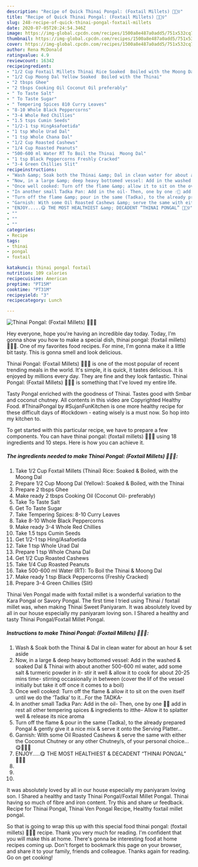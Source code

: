 ```yaml
---
description: "Recipe of Quick Thinai Pongal: (Foxtail Millets) 💁🏻‍♀️"
title: "Recipe of Quick Thinai Pongal: (Foxtail Millets) 💁🏻‍♀️"
slug: 248-recipe-of-quick-thinai-pongal-foxtail-millets
date: 2020-07-05T20:24:54.346Z
image: https://img-global.cpcdn.com/recipes/1500a8e487a0add5/751x532cq70/thinai-pongal-foxtail-millets-💁🏻♀️-recipe-main-photo.jpg
thumbnail: https://img-global.cpcdn.com/recipes/1500a8e487a0add5/751x532cq70/thinai-pongal-foxtail-millets-💁🏻♀️-recipe-main-photo.jpg
cover: https://img-global.cpcdn.com/recipes/1500a8e487a0add5/751x532cq70/thinai-pongal-foxtail-millets-💁🏻♀️-recipe-main-photo.jpg
author: Rena McDonald
ratingvalue: 4.9
reviewcount: 16342
recipeingredient:
- "1/2 Cup Foxtail Millets Thinai Rice Soaked  Boiled with the Moong Dal"
- "1/2 Cup Moong Dal Yellow Soaked  Boiled with the Thinai"
- "2 tbsps Ghee"
- "2 tbsps Cooking Oil Coconut Oil preferably"
- " To Taste Salt"
- " To Taste Sugar"
- " Tempering Spices 810 Curry Leaves"
- "8-10 Whole Black Peppercorns"
- "3-4 Whole Red Chillies"
- "1.5 tsps Cumin Seeds"
- "1/2-1 tsp HingAsafoetida"
- "1 tsp Whole Urad Dal"
- "1 tsp Whole Chana Dal"
- "1/2 Cup Roasted Cashews"
- "1/4 Cup Roasted Peanuts"
- "500-600 ml Water RT To Boil the Thinai  Moong Dal"
- "1 tsp Black Peppercorns Freshly Cracked"
- "3-4 Green Chillies Slit"
recipeinstructions:
- "Wash &amp; Soak both the Thinai &amp; Dal in clean water for about an hour &amp; set aside"
- "Now, in a large &amp; deep heavy bottomed vessel: Add in the washed &amp; soaked Dal &amp; Thinai with about another 500-600 ml water, add some salt &amp; turmeric powder in it- stir it well &amp; allow it to cook for about 20-25 mins time- stirring occasionally in between (cover the lif of the vessel initially but take it off once it comes to a boil)"
- "Once well cooked: Turn off the flame &amp; allow it to sit on the oven itself until we do the ‘Tadka’ to it...For the TADKA-"
- "In another small Tadka Pan: Add in the oil- Then, one by one ☝🏻 add in rest all other tempering spices &amp; ingredients to itthe- Allow it to splatter well &amp; release its nice aroma"
- "Turn off the flame &amp; pour in the same (Tadka), to the already prepared Pongal &amp; gently give it a nice mix &amp; serve it onto the Serving Platter..."
- "Garnish: With some Oil Roasted Cashews &amp; serve the same with either the Coconut Chutney or any other Chutney/s, of your personal choice...😋💁🏻‍♀️"
- "ENJOY.....😋 THE MOST HEALTHIEST &amp; DECADENT “THINAI PONGAL” 💁🏻‍♀️"
- ""
- ""
- ""
categories:
- Recipe
tags:
- thinai
- pongal
- foxtail

katakunci: thinai pongal foxtail 
nutrition: 109 calories
recipecuisine: American
preptime: "PT15M"
cooktime: "PT31M"
recipeyield: "3"
recipecategory: Lunch

---
```



![Thinai Pongal: (Foxtail Millets) 💁🏻‍♀️](https://img-global.cpcdn.com/recipes/1500a8e487a0add5/751x532cq70/thinai-pongal-foxtail-millets-💁🏻♀️-recipe-main-photo.jpg)

Hey everyone, hope you're having an incredible day today. Today, I'm gonna show you how to make a special dish, thinai pongal: (foxtail millets) 💁🏻‍♀️. One of my favorites food recipes. For mine, I'm gonna make it a little bit tasty. This is gonna smell and look delicious.

Thinai Pongal: (Foxtail Millets) 💁🏻‍♀️ is one of the most popular of recent trending meals in the world. It's simple, it is quick, it tastes delicious. It is enjoyed by millions every day. They are fine and they look fantastic. Thinai Pongal: (Foxtail Millets) 💁🏻‍♀️ is something that I've loved my entire life.

Tasty Pongal enriched with the goodness of Thinai. Tastes good with Smbar and coconut chutney. All contents in this video are Copyrighted Healthy Food. #ThinaiPongal by #SujanFunKitchen is one more healthy recipe for these difficult days of #lockdown - eating wisely is a must now. So hop into my kitchen to.


To get started with this particular recipe, we have to prepare a few components. You can have thinai pongal: (foxtail millets) 💁🏻‍♀️ using 18 ingredients and 10 steps. Here is how you can achieve it.

<!--inarticleads1-->

##### The ingredients needed to make Thinai Pongal: (Foxtail Millets) 💁🏻‍♀️:

1. Take 1/2 Cup Foxtail Millets (Thinai) Rice: Soaked &amp; Boiled, with the Moong Dal
1. Prepare 1/2 Cup Moong Dal (Yellow): Soaked &amp; Boiled, with the Thinai
1. Prepare 2 tbsps Ghee
1. Make ready 2 tbsps Cooking Oil (Coconut Oil- preferably)
1. Take  To Taste Salt
1. Get  To Taste Sugar
1. Take  Tempering Spices: 8-10 Curry Leaves
1. Take 8-10 Whole Black Peppercorns
1. Make ready 3-4 Whole Red Chillies
1. Take 1.5 tsps Cumin Seeds
1. Get 1/2-1 tsp Hing/Asafoetida
1. Take 1 tsp Whole Urad Dal
1. Prepare 1 tsp Whole Chana Dal
1. Get 1/2 Cup Roasted Cashews
1. Take 1/4 Cup Roasted Peanuts
1. Take 500-600 ml Water (RT): To Boil the Thinai &amp; Moong Dal
1. Make ready 1 tsp Black Peppercorns (Freshly Cracked)
1. Prepare 3-4 Green Chillies (Slit)


Thinai Ven Pongal made with foxtail millet is a wonderful variation to the Kara Pongal or Savory Pongal. The first time I tried using Thinai / foxtail millet was, when making Thinai Sweet Paniyaram. It was absolutely loved by all in our house especially my paniyaram loving son. I Shared a healthy and tasty Thinai Pongal/Foxtail Millet Pongal. 

<!--inarticleads2-->

##### Instructions to make Thinai Pongal: (Foxtail Millets) 💁🏻‍♀️:

1. Wash &amp; Soak both the Thinai &amp; Dal in clean water for about an hour &amp; set aside
1. Now, in a large &amp; deep heavy bottomed vessel: Add in the washed &amp; soaked Dal &amp; Thinai with about another 500-600 ml water, add some salt &amp; turmeric powder in it- stir it well &amp; allow it to cook for about 20-25 mins time- stirring occasionally in between (cover the lif of the vessel initially but take it off once it comes to a boil)
1. Once well cooked: Turn off the flame &amp; allow it to sit on the oven itself until we do the ‘Tadka’ to it...For the TADKA-
1. In another small Tadka Pan: Add in the oil- Then, one by one ☝🏻 add in rest all other tempering spices &amp; ingredients to itthe- Allow it to splatter well &amp; release its nice aroma
1. Turn off the flame &amp; pour in the same (Tadka), to the already prepared Pongal &amp; gently give it a nice mix &amp; serve it onto the Serving Platter...
1. Garnish: With some Oil Roasted Cashews &amp; serve the same with either the Coconut Chutney or any other Chutney/s, of your personal choice...😋💁🏻‍♀️
1. ENJOY.....😋 THE MOST HEALTHIEST &amp; DECADENT “THINAI PONGAL” 💁🏻‍♀️
1. 
1. 
1. 


It was absolutely loved by all in our house especially my paniyaram loving son. I Shared a healthy and tasty Thinai Pongal/Foxtail Millet Pongal. Thinai having so much of fibre and iron content. Try this and share ur feedback. Recipe for Thinai Pongal, Thinai Ven Pongal Recipe, Healthy foxtail millet pongal. 

So that is going to wrap this up with this special food thinai pongal: (foxtail millets) 💁🏻‍♀️ recipe. Thank you very much for reading. I'm confident that you will make this at home. There's gonna be interesting food at home recipes coming up. Don't forget to bookmark this page on your browser, and share it to your family, friends and colleague. Thanks again for reading. Go on get cooking!
